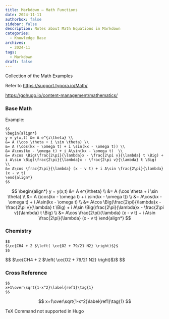 ```yaml
---
title: Markdown — Math Functions
date: 2024-11-11
authorbox: false
sidebar: false
description: Notes about Math Equations in Markdown
categories:
  - Knowledge Base
archives:
  - 2024-11
tags:
  - Markdown
draft: false
---
```

Collection of the Math Examples
<!--more-->

Refer to https://support.typora.io/Math/

https://gohugo.io/content-management/mathematics/

### Base Math

Example:

````
$$
\begin{align*}
y = y(x,t) &= A e^{i\theta} \\
&= A (\cos \theta + i \sin \theta) \\
&= A (\cos(kx - \omega t) + i \sin(kx - \omega t)) \\
&= A\cos(kx - \omega t) + i A\sin(kx - \omega t)  \\
&= A\cos \Big(\frac{2\pi}{\lambda}x - \frac{2\pi v}{\lambda} t \Big) + i A\sin \Big(\frac{2\pi}{\lambda}x - \frac{2\pi v}{\lambda} t \Big)  \\
&= A\cos \frac{2\pi}{\lambda} (x - v t) + i A\sin \frac{2\pi}{\lambda} (x - v t)
\end{align*}
$$
````

$$
\begin{align*}
y = y(x,t) &= A e^{i\theta} \\
&= A (\cos \theta + i \sin \theta) \\
&= A (\cos(kx - \omega t) + i \sin(kx - \omega t)) \\
&= A\cos(kx - \omega t) + i A\sin(kx - \omega t)  \\
&= A\cos \Big(\frac{2\pi}{\lambda}x - \frac{2\pi v}{\lambda} t \Big) + i A\sin \Big(\frac{2\pi}{\lambda}x - \frac{2\pi v}{\lambda} t \Big)  \\
&= A\cos \frac{2\pi}{\lambda} (x - v t) + i A\sin \frac{2\pi}{\lambda} (x - v t)
\end{align*}
$$

### Chemistry

```
$$
$\ce{CH4 + 2 $\left( \ce{O2 + 79/21 N2} \right)$}$
$$
```

$$
$\ce{CH4 + 2 $\left( \ce{O2 + 79/21 N2} \right)$}$
$$

### Cross Reference

```
$$
x+1\over\sqrt{1-x^2}\label{ref1}\tag{1}
$$
```


$$
x+1\over\sqrt{1-x^2}\label{ref1}\tag{1}
$$

TeX Command not supported in Hugo

